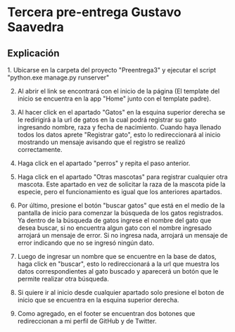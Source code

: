 <h1>Tercera pre-entrega Gustavo Saavedra</h1>
<h2>Explicación</h2>
1. Ubicarse en la carpeta del proyecto "Preentrega3" y ejecutar el script "python.exe manage.py runserver"

2. Al abrir el link se encontrará con el inicio de la página (El template del inicio se encuentra en la app "Home" junto con el template padre).

3. Al hacer click en el apartado "Gatos" en la esquina superior derecha se le redirigirá a la url de gatos en la cual podrá registrar su gato ingresando nombre, raza y fecha de nacimiento. Cuando haya llenado todos los datos aprete "Registrar gato", esto lo redireccionará al inicio mostrando un mensaje avisando que el registro se realizó correctamente.
   
4. Haga click en el apartado "perros" y repita el paso anterior.
   
5. Haga click en el apartado "Otras mascotas" para registrar cualquier otra mascota. Este apartado en vez de solicitar la raza de la mascota pide la especie, pero el funcionamiento es igual que los anteriores apartados.
   
6. Por último, presione el botón "buscar gatos" que está en el medio de la pantalla de inicio para comenzar la búsqueda de los gatos registrados. Ya dentro de la búsqueda de gatos ingrese el nombre del gato que desea buscar, si no encuentra algun gato con el nombre ingresado arrojará un mensaje de error. Si no ingresa nada, arrojará un mensaje de error indicando que no se ingresó ningún dato.
    
7. Luego de ingresar un nombre que se encuentre en la base de datos, haga click en "buscar", esto lo redireccionará a la url que muestra los datos correspondientes al gato buscado y aparecerá un botón que le permite realizar otra búsqueda.
    
8. Si quiere ir al inicio desde cualquier apartado solo presione el boton de inicio que se encuentra en la esquina superior derecha.
    
9. Como agregado, en el footer se encuentran dos botones que redireccionan a mi perfil de GitHub y de Twitter.
